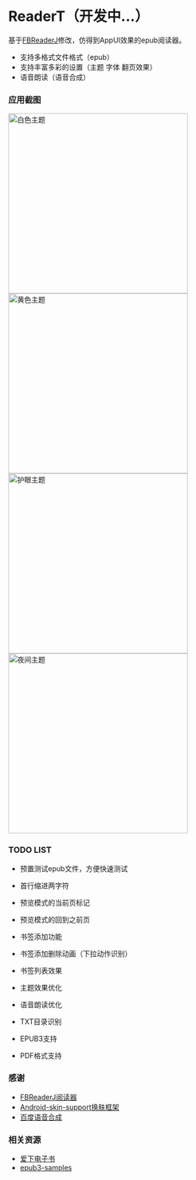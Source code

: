 # ReaderT（开发中...）

基于[FBReaderJ](https://github.com/geometer/FBReaderJ)修改，仿得到AppUI效果的epub阅读器。

- 支持多格式文件格式（epub）
- 支持丰富多彩的设置（主题 字体 翻页效果）
- 语音朗读（语音合成）

### 应用截图

<div>
<img src="https://github.com/HaowenLee/FBReader_AS/blob/master/arts/theme_white.png" width="360" alt="白色主题"/>
<img src="https://github.com/HaowenLee/FBReader_AS/blob/master/arts/theme_yellow.png" width="360" alt="黄色主题"/>
</div>
<div>
<img src="https://github.com/HaowenLee/FBReader_AS/blob/master/arts/theme_green.png" width="360" alt="护眼主题"/>
<img src="https://github.com/HaowenLee/FBReader_AS/blob/master/arts/theme_black.png" width="360" alt="夜间主题"/>
</div>

### TODO LIST

- 预置测试epub文件，方便快速测试
- 首行缩进两字符

- 预览模式的当前页标记
- 预览模式的回到之前页
- 书签添加功能
- 书签添加删除动画（下拉动作识别）
- 书签列表效果
- 主题效果优化
- 语音朗读优化
- TXT目录识别
- EPUB3支持
- PDF格式支持

### 感谢

- [FBReaderJ阅读器](https://github.com/geometer/FBReaderJ)
- [Android-skin-support换肤框架](https://github.com/ximsfei/Android-skin-support)
- [百度语音合成](http://ai.baidu.com/tech/speech/tts)

### 相关资源

- [爱下电子书](https://www.ixdzs.com)
- [epub3-samples](http://idpf.github.io/epub3-samples/30/samples.html)
